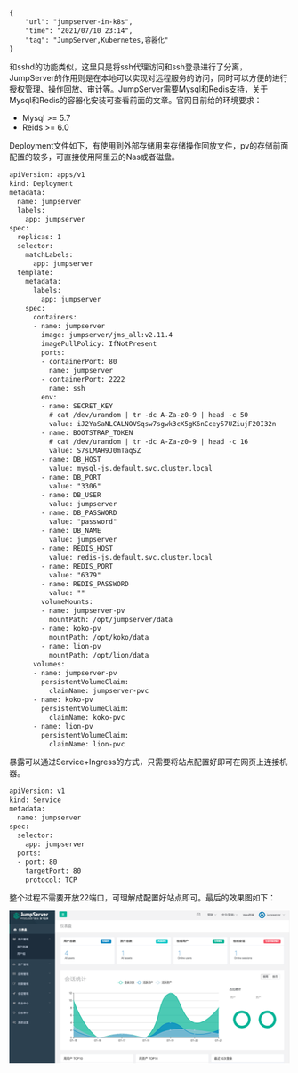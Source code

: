 ```
{
    "url": "jumpserver-in-k8s",
    "time": "2021/07/10 23:14",
    "tag": "JumpServer,Kubernetes,容器化"
}
```

和sshd的功能类似，这里只是将ssh代理访问和ssh登录进行了分离，JumpServer的作用则是在本地可以实现对远程服务的访问，同时可以方便的进行授权管理、操作回放、审计等。JumpServer需要Mysql和Redis支持，关于Mysql和Redis的容器化安装可查看前面的文章。官网目前给的环境要求：

- Mysql >= 5.7
- Reids >= 6.0

Deployment文件如下，有使用到外部存储用来存储操作回放文件，pv的存储前面配置的较多，可直接使用阿里云的Nas或者磁盘。

```
apiVersion: apps/v1
kind: Deployment
metadata:
  name: jumpserver
  labels:
    app: jumpserver
spec:
  replicas: 1
  selector:
    matchLabels:
      app: jumpserver
  template:
    metadata:
      labels:
        app: jumpserver
    spec:
      containers:
      - name: jumpserver
        image: jumpserver/jms_all:v2.11.4
        imagePullPolicy: IfNotPresent
        ports:
        - containerPort: 80
          name: jumpserver
        - containerPort: 2222
          name: ssh
        env:
        - name: SECRET_KEY
          # cat /dev/urandom | tr -dc A-Za-z0-9 | head -c 50
          value: iJ2YaSaNLCALNOVSqsw7sgwk3cX5gK6nCcey57UZiujF20I32n
        - name: BOOTSTRAP_TOKEN
          # cat /dev/urandom | tr -dc A-Za-z0-9 | head -c 16
          value: S7sLMAH9J0mTaqSZ
        - name: DB_HOST
          value: mysql-js.default.svc.cluster.local
        - name: DB_PORT
          value: "3306"
        - name: DB_USER
          value: jumpserver
        - name: DB_PASSWORD
          value: "password"
        - name: DB_NAME
          value: jumpserver
        - name: REDIS_HOST
          value: redis-js.default.svc.cluster.local
        - name: REDIS_PORT
          value: "6379"
        - name: REDIS_PASSWORD
          value: ""
        volumeMounts:
        - name: jumpserver-pv
          mountPath: /opt/jumpserver/data
        - name: koko-pv
          mountPath: /opt/koko/data
        - name: lion-pv
          mountPath: /opt/lion/data
      volumes:
      - name: jumpserver-pv
        persistentVolumeClaim:
          claimName: jumpserver-pvc
      - name: koko-pv
        persistentVolumeClaim:
          claimName: koko-pvc
      - name: lion-pv
        persistentVolumeClaim:
          claimName: lion-pvc
```

暴露可以通过Service+Ingress的方式，只需要将站点配置好即可在网页上连接机器。

```
apiVersion: v1
kind: Service
metadata:
  name: jumpserver
spec:
  selector:
    app: jumpserver
  ports:
  - port: 80
    targetPort: 80
    protocol: TCP
```

整个过程不需要开放22端口，可理解成配置好站点即可。最后的效果图如下：

![](../../static/uploads/jumpserver.png)